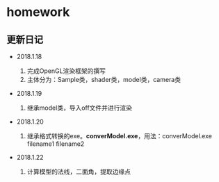 # homework

## 更新日记

- 2018.1.18
	1. 完成OpenGL渲染框架的撰写
	2. 主体分为：Sample类，shader类，model类，camera类

- 2018.1.19
	1. 继承model类，导入off文件并进行渲染

- 2018.1.20
	1. 继承格式转换的exe。**converModel.exe**，用法：converModel.exe filename1 filename2

- 2018.1.22
	1. 计算模型的法线，二面角，提取边缘点